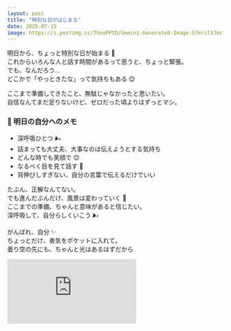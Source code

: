 ```yaml
---
layout: post
title: "特別な日がはじまる"
date: 2025-07-15
image: https://i.postimg.cc/7hnvPPtD/Gemini-Generated-Image-57mril57mril57mr.png
---
```


明日から、ちょっと特別な日が始まる 🌿  
これからいろんな人と話す時間があるって思うと、ちょっと緊張。  
でも、なんだろう…  
どこかで「やっときたな」って気持ちもある 😊

ここまで準備してきたこと、無駄じゃなかったと思いたい。  
自信なんてまだ足りないけど、ゼロだった頃よりはずっとマシ。

### 📝 明日の自分へのメモ

- 深呼吸ひとつ 🌬️
- 詰まっても大丈夫、大事なのは伝えようとする気持ち
- どんな時でも笑顔で 😊
- なるべく目を見て話す 👀
- 背伸びしすぎない、自分の言葉で伝えるだけでいい

たぶん、正解なんてない。  
でも進んだぶんだけ、風景は変わっていく 🌈  
ここまでの準備、ちゃんと意味があると信じたい。  
深呼吸して、自分らしくいこう 🌬️

がんばれ、自分 ✨  
ちょっとだけ、勇気をポケットに入れて。  
曇り空の先にも、ちゃんと光はあるはずだから

<iframe src="https://www.youtube.com/embed/ru0K8uYEZWw?si=Kiybk3PAkazx-dkF" title="YouTube video player" frameborder="0" allow="accelerometer; autoplay; clipboard-write; encrypted-media; gyroscope; picture-in-picture; web-share" referrerpolicy="strict-origin-when-cross-origin" allowfullscreen></iframe>

